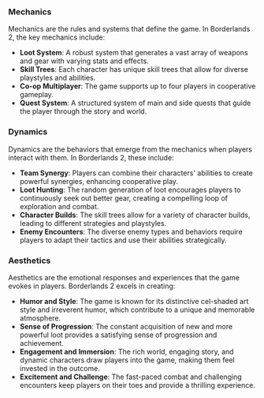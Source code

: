 
### Mechanics

Mechanics are the rules and systems that define the game. In Borderlands 2, the key mechanics include:

- **Loot System**: A robust system that generates a vast array of weapons and gear with varying stats and effects.
- **Skill Trees**: Each character has unique skill trees that allow for diverse playstyles and abilities.
- **Co-op Multiplayer**: The game supports up to four players in cooperative gameplay.
- **Quest System**: A structured system of main and side quests that guide the player through the story and world.

### Dynamics

Dynamics are the behaviors that emerge from the mechanics when players interact with them. In Borderlands 2, these include:

- **Team Synergy**: Players can combine their characters' abilities to create powerful synergies, enhancing cooperative play.
- **Loot Hunting**: The random generation of loot encourages players to continuously seek out better gear, creating a compelling loop of exploration and combat.
- **Character Builds**: The skill trees allow for a variety of character builds, leading to different strategies and playstyles.
- **Enemy Encounters**: The diverse enemy types and behaviors require players to adapt their tactics and use their abilities strategically.

### Aesthetics

Aesthetics are the emotional responses and experiences that the game evokes in players. Borderlands 2 excels in creating:

- **Humor and Style**: The game is known for its distinctive cel-shaded art style and irreverent humor, which contribute to a unique and memorable atmosphere.
- **Sense of Progression**: The constant acquisition of new and more powerful loot provides a satisfying sense of progression and achievement.
- **Engagement and Immersion**: The rich world, engaging story, and dynamic characters draw players into the game, making them feel invested in the outcome.
- **Excitement and Challenge**: The fast-paced combat and challenging encounters keep players on their toes and provide a thrilling experience.